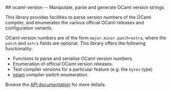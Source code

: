 ## ocaml-version -- Manipulate, parse and generate OCaml version strings

This library provides facilities to parse version numbers of the OCaml
compiler, and enumerates the various official OCaml releases and configuration
variants.

OCaml version numbers are of the form `major.minor.patch+extra`, where the
`patch` and `extra` fields are optional.  This library offers the following
functionality:

- Functions to parse and serialise OCaml version numbers.
- Enumeration of official OCaml version releases.
- Test compiler versions for a particular feature (e.g. the `bytes` type)
- [opam](https://opam.ocaml.org) compiler switch enumeration.

Browse the [API documentation](http://docs.mirage.io/ocaml-version) for more
details.
